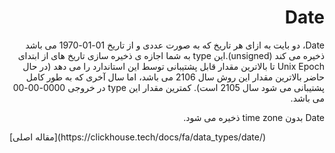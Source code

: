 <div dir="rtl" markdown="1">

# Date

Date، دو بایت به ازای هر تاریخ که به صورت عددی و از تاریخ 01-01-1970 می باشد ذخیره می کند (unsigned).این type به شما اجازه ی ذخیره سازی تاریخ های از ابتدای Unix Epoch تا بالاترین مقدار قابل پشتیبانی توسط این استاندارد را می دهد (در حال حاضر بالاترین مقدار این روش سال 2106 می باشد، اما سال آخری که به طور کامل پشتیبانی می شود سال 2105 است). کمترین مقدار این type در خروجی 0000-00-00 می باشد.

Date بدون time zone ذخیره می شود.

</div>
[مقاله اصلی](https://clickhouse.tech/docs/fa/data_types/date/) <!--hide-->
